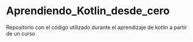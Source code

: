# Aprendiendo_Kotlin_desde_cero
Repositorio con el código utilizado durante el aprendizaje de kotlin a partir de un curso
